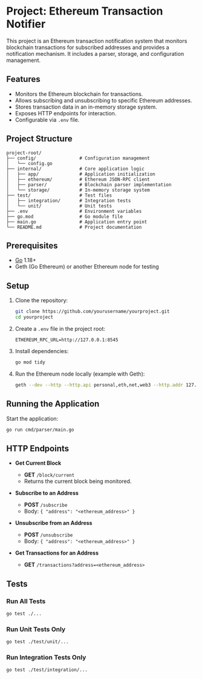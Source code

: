 # Project: Ethereum Transaction Notifier

This project is an Ethereum transaction notification system that monitors blockchain transactions for subscribed addresses and provides a notification mechanism. It includes a parser, storage, and configuration management.

## Features

- Monitors the Ethereum blockchain for transactions.
- Allows subscribing and unsubscribing to specific Ethereum addresses.
- Stores transaction data in an in-memory storage system.
- Exposes HTTP endpoints for interaction.
- Configurable via `.env` file.

## Project Structure

```
project-root/
├── config/                # Configuration management
│   └── config.go
├── internal/              # Core application logic
│   ├── app/               # Application initialization
│   ├── ethereum/          # Ethereum JSON-RPC client
│   ├── parser/            # Blockchain parser implementation
│   └── storage/           # In-memory storage system
├── test/                  # Test files
│   ├── integration/       # Integration tests
│   └── unit/              # Unit tests
├── .env                   # Environment variables
├── go.mod                 # Go module file
├── main.go                # Application entry point
└── README.md              # Project documentation
```

## Prerequisites

- [Go](https://golang.org/dl/) 1.18+
- Geth (Go Ethereum) or another Ethereum node for testing

## Setup

1. Clone the repository:
   ```bash
   git clone https://github.com/yourusername/yourproject.git
   cd yourproject
   ```

2. Create a `.env` file in the project root:
   ```env
   ETHEREUM_RPC_URL=http://127.0.0.1:8545
   ```

3. Install dependencies:
   ```bash
   go mod tidy
   ```

4. Run the Ethereum node locally (example with Geth):
   ```bash
   geth --dev --http --http.api personal,eth,net,web3 --http.addr 127.0.0.1 --datadir ./eth_data
   ```

## Running the Application

Start the application:
```bash
go run cmd/parser/main.go
```

## HTTP Endpoints

- **Get Current Block**
  - **GET** `/block/current`
  - Returns the current block being monitored.

- **Subscribe to an Address**
  - **POST** `/subscribe`
  - Body: `{ "address": "<ethereum_address>" }`

- **Unsubscribe from an Address**
    - **POST** `/unsubscribe`
    - Body: `{ "address": "<ethereum_address>" }`

- **Get Transactions for an Address**
  - **GET** `/transactions?address=<ethereum_address>`

## Tests

### Run All Tests
```bash
go test ./...
```

### Run Unit Tests Only
```bash
go test ./test/unit/...
```

### Run Integration Tests Only
```bash
go test ./test/integration/...
```